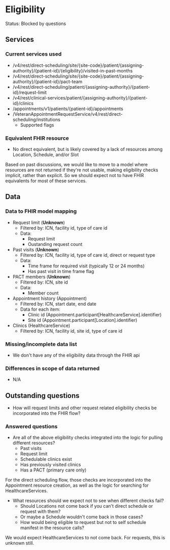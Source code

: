 # Eligibility

Status: Blocked by questions

## Services
### Current services used

- /v4/rest/direct-scheduling/site/{site-code}/patient/{assigning-authority}/{patient-id}/{eligibility}/visited-in-past-months
- /v4/rest/direct-scheduling/site/{site-code}/patient/{assigning-authority}/{patient-id}/pact-team
- /v4/rest/direct-scheduling/patient/{assigning-authority}/{patient-id}/request-limit
- /v4/rest/clinical-services/patient/{assigning-authority}/{patient-id}/clinics
- /appointments/v1/patients/{patient-id}/appointments
- /VeteranAppointmentRequestService/v4/rest/direct-scheduling/institutions
  - Supported flags

### Equivalent FHIR resource

- No direct equivalent, but is likely covered by a lack of resources among Location, Schedule, and/or Slot

Based on past discussions, we would like to move to a model where resources are not returned if they're not usable, making eligibility checks implicit, rather than explicit. So we should expect not to have FHIR equivalents for most of these services.

## Data
### Data to FHIR model mapping

- Request limit (**Unknown**)
  - Filtered by: ICN, facility id, type of care id
  - Data:
     - Request limit
     - Oustanding request count
- Past visits  (**Unknown**)
  - Filtered by: ICN, facility id, type of care id, direct or request type
  - Data:
     - Time frame for required visit (typically 12 or 24 months)
     - Has past visit in time frame flag
- PACT members  (**Unknown**)
  - Filtered by: ICN, site id
  - Data:
     - Member count
- Appointment history (Appointment)
  - Filtered by: ICN, start date, end date
  - Data for each item:
     - Clinic id (Appointment.participant[HealthcareService].identifier)
     - Site id (Appointment.participant[Location].identifier)
- Clinics (HealthcareService)
   - Filtered by: ICN, facility id, site id, type of care id

### Missing/incomplete data list

- We don't have any of the eligibility data through the FHIR api

### Differences in scope of data returned

- N/A

## Outstanding questions

- How will request limits and other request related eligibility checks be incorporated into the FHIR flow?

### Answered questions

- Are all of the above eligibility checks integrated into the logic for pulling different resources?
  - Past visits
  - Request limit
  - Schedulable clinics exist
  - Has previously visited clinics
  - Has a PACT (primary care only)

For the direct scheduling flow, those checks are incorporated into the Appointment resource creation, as well as the logic for searching for HealthcareServices.
  
- What resources should we expect not to see when different checks fail?
  - Should Locations not come back if you can't direct schedule or request with them?
  - Or maybe a Schedule wouldn't come back in those cases?
  - How would being eligible to request but not to self schedule manifest in the resource calls?
  
We would expect HealthcareServices to not come back. For requests, this is unknown still.
